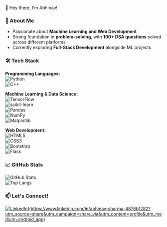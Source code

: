 👋 Hey there, I'm Abhinav!  

### 🚀 About Me  
- Passionate about **Machine Learning and Web Development**  
- Strong foundation in **problem-solving**, with **100+ DSA questions** solved across different platforms  
- Currently exploring **Full-Stack Development** alongside ML projects  

### 🛠 Tech Stack  
**Programming Languages:**  
![Python](https://img.shields.io/badge/Python-3776AB?style=for-the-badge&logo=python&logoColor=white)  
![C++](https://img.shields.io/badge/C++-00599C?style=for-the-badge&logo=cplusplus&logoColor=white)  

**Machine Learning & Data Science:**  
![TensorFlow](https://img.shields.io/badge/TensorFlow-FF6F00?style=for-the-badge&logo=tensorflow&logoColor=white)  
![scikit-learn](https://img.shields.io/badge/Scikit--learn-F7931E?style=for-the-badge&logo=scikitlearn&logoColor=white)  
![Pandas](https://img.shields.io/badge/Pandas-150458?style=for-the-badge&logo=pandas&logoColor=white)  
![NumPy](https://img.shields.io/badge/Numpy-013243?style=for-the-badge&logo=numpy&logoColor=white)  
![Matplotlib](https://img.shields.io/badge/Matplotlib-11557C?style=for-the-badge&logo=plotly&logoColor=white)  

**Web Development:**  
![HTML5](https://img.shields.io/badge/HTML5-E34F26?style=for-the-badge&logo=html5&logoColor=white)  
![CSS3](https://img.shields.io/badge/CSS3-1572B6?style=for-the-badge&logo=css3&logoColor=white)  
![Bootstrap](https://img.shields.io/badge/Bootstrap-563D7C?style=for-the-badge&logo=bootstrap&logoColor=white)  
![Flask](https://img.shields.io/badge/Flask-000000?style=for-the-badge&logo=flask&logoColor=white)  

### 📈 GitHub Stats  
![GitHub Stats](https://github-readme-stats.vercel.app/api?username=abhinav23122021234&show_icons=true&theme=dark)  
![Top Langs](https://github-readme-stats.vercel.app/api/top-langs/?username=abhinav23122021234&layout=compact&theme=dark)  

### 📫 Let's Connect!  
[![LinkedIn](https://img.shields.io/badge/LinkedIn-0077B5?style=for-the-badge&logo=linkedin&logoColor=white)]([)](https://www.linkedin.com/in/abhinav-sharma-4876b1282?utm_source=share&utm_campaign=share_via&utm_content=profile&utm_medium=android_app)  
